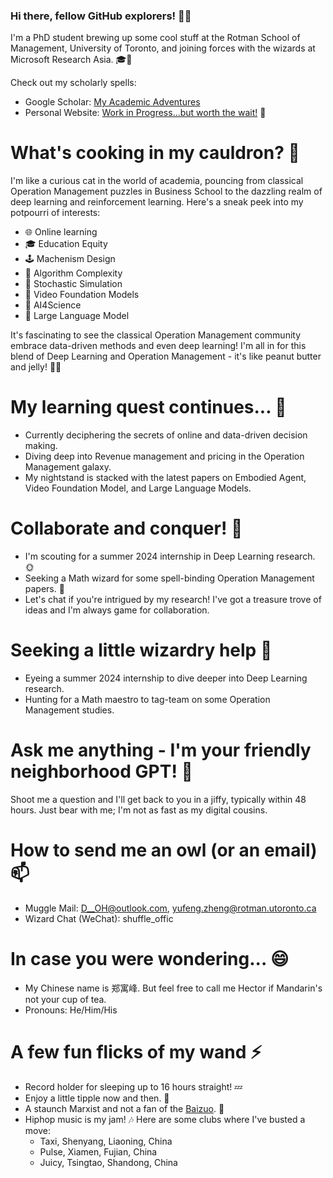 ### Hi there, fellow GitHub explorers! 👋🚀

<!--
**DDDOH/DDDOH** is a ✨ _magical_ ✨ repository because its `README.md` (this file) right here is a sneak peek into my geeky life!

Here are some quirky tidbits about me:
-->

I'm a PhD student brewing up some cool stuff at the Rotman School of Management, University of Toronto, and joining forces with the wizards at Microsoft Research Asia. 🎓🔬

Check out my scholarly spells:
- Google Scholar: [My Academic Adventures](https://scholar.google.com/citations?user=c9guiLMAAAAJ&hl=en)
- Personal Website: [Work in Progress...but worth the wait!](https://dddoh.github.io) 🚧

# What's cooking in my cauldron? 🔭
I'm like a curious cat in the world of academia, pouncing from classical Operation Management puzzles in Business School to the dazzling realm of deep learning and reinforcement learning. Here's a sneak peek into my potpourri of interests:

- 🌐 Online learning
- 🎓 Education Equity
- 🕹️ Machenism Design
- 🧩 Algorithm Complexity
- 🎲 Stochastic Simulation
- 🎥 Video Foundation Models
- 🤖 AI4Science
- 🌌 Large Language Model

It's fascinating to see the classical Operation Management community embrace data-driven methods and even deep learning! I'm all in for this blend of Deep Learning and Operation Management - it's like peanut butter and jelly! 🥜🍇

# My learning quest continues... 🌱
- Currently deciphering the secrets of online and data-driven decision making.
- Diving deep into Revenue management and pricing in the Operation Management galaxy.
- My nightstand is stacked with the latest papers on Embodied Agent, Video Foundation Model, and Large Language Models.

# Collaborate and conquer! 👯
- I'm scouting for a summer 2024 internship in Deep Learning research. 🌞
- Seeking a Math wizard for some spell-binding Operation Management papers. 🧙
- Let's chat if you're intrigued by my research! I've got a treasure trove of ideas and I'm always game for collaboration.

# Seeking a little wizardry help 🤔
- Eyeing a summer 2024 internship to dive deeper into Deep Learning research.
- Hunting for a Math maestro to tag-team on some Operation Management studies.

# Ask me anything - I'm your friendly neighborhood GPT! 💬
Shoot me a question and I'll get back to you in a jiffy, typically within 48 hours. Just bear with me; I'm not as fast as my digital cousins.

# How to send me an owl (or an email) 📫
- Muggle Mail: D__OH@outlook.com, yufeng.zheng@rotman.utoronto.ca
- Wizard Chat (WeChat): shuffle_offic

# In case you were wondering... 😄
- My Chinese name is 郑寓峰. But feel free to call me Hector if Mandarin's not your cup of tea.
- Pronouns: He/Him/His

# A few fun flicks of my wand ⚡
- Record holder for sleeping up to 16 hours straight! 💤
- Enjoy a little tipple now and then. 🍷
- A staunch Marxist and not a fan of the [Baizuo](https://en.wikipedia.org/wiki/Baizuo). 🚩
- Hiphop music is my jam! 🎶 Here are some clubs where I've busted a move:
  - Taxi, Shenyang, Liaoning, China
  - Pulse, Xiamen, Fujian, China
  - Juicy, Tsingtao, Shandong, China
